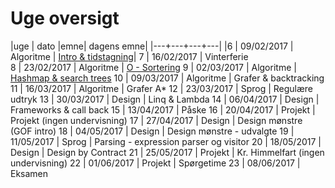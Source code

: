 # Uge oversigt

|uge	| dato |emne| dagens emne|
|---+---+---+---||6		| 09/02/2017		| 	Algoritme	| 	[Intro & tidstagning](Lektion01-benchmarking/lektion01.md)|7		| 16/02/2017		| Vinterferie	8		| 23/02/2017		| Algoritme		| [O - Sortering](Lektion02-bigO-sorting/lektion02.md)9		| 02/03/2017		| Algoritme		| [Hashmap & search trees](Lektion03-treesAndMaps/lektion03.md)10		| 09/03/2017		| Algoritme		| Grafer & backtracking11		| 16/03/2017		| Algoritme		| Grafer A*12		| 23/03/2017		| Sprog		| Regulære udtryk13		| 30/03/2017		| Design		| Linq & Lambda14		| 06/04/2017		| Design		| Frameworks & call back15		| 13/04/2017		| Påske	16		| 20/04/2017		| Projekt		| 	Projekt (ingen undervisning)17		| 27/04/2017		| Design		| 	Design mønstre (GOF intro)18		| 04/05/2017		| Design		| Design mønstre - udvalgte19		| 11/05/2017		| Sprog		| Parsing - expression parser og visitor20		| 18/05/2017		| Design		| Design by Contract21		| 25/05/2017		| Projekt | Kr. Himmelfart (ingen undervisning)22		| 01/06/2017		| Projekt	| Spørgetime23		| 08/06/2017		| Eksamen	
